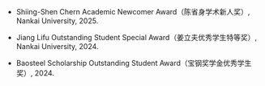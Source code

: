 
- Shiing-Shen Chern Academic Newcomer Award（陈省身学术新人奖）, Nankai University, 2025.

- Jiang Lifu Outstanding Student Special Award（姜立夫优秀学生特等奖）, Nankai University, 2024.

- Baosteel Scholarship Outstanding Student Award（宝钢奖学金优秀学生奖）, 2024.


